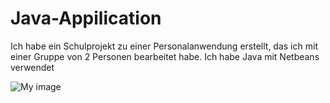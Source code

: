 # Java-Appilication
Ich habe ein Schulprojekt zu einer Personalanwendung erstellt, das ich mit einer Gruppe von 2 Personen bearbeitet habe. Ich habe Java mit Netbeans verwendet

![My image]([https://octodex.github.com/images/bannekat.png](https://static.remove.bg/remove-bg-web/bf3af3e882eb04971b4492a1015ef7e77df29362/assets/start_remove-c851bdf8d3127a24e2d137a55b1b427378cd17385b01aec6e59d5d4b5f39d2ec.png))
